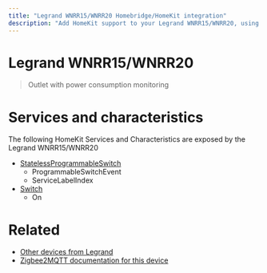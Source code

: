 ```yaml
---
title: "Legrand WNRR15/WNRR20 Homebridge/HomeKit integration"
description: "Add HomeKit support to your Legrand WNRR15/WNRR20, using Homebridge, Zigbee2MQTT and homebridge-z2m."
---
```

<!---
This file has been GENERATED using src/docgen/docgen.ts
DO NOT EDIT THIS FILE MANUALLY!
-->
# Legrand WNRR15/WNRR20
> Outlet with power consumption monitoring


# Services and characteristics
The following HomeKit Services and Characteristics are exposed by
the Legrand WNRR15/WNRR20

* [StatelessProgrammableSwitch](../../action.md)
  * ProgrammableSwitchEvent
  * ServiceLabelIndex
* [Switch](../../switch.md)
  * On


# Related
* [Other devices from Legrand](../index.md#legrand)
* [Zigbee2MQTT documentation for this device](https://www.zigbee2mqtt.io/devices/WNRR15_WNRR20.html)